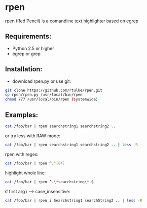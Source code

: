 rpen
====

rpen (Red Pencil) is a comandline text highlighter based on egrep

Requirements:
-------------

* Python 2.5 or higher
* egrep or grep 

Installation:
-------------
* download rpen.py or use git:

```bash
git clone https://github.com/rtulke/rpen.git
cp rpen/rpen.py /usr/local/bin/rpen
chmod 777 /usr/local/bin/rpen (systemwide)
```


Examples:
---------
```bash
cat /foo/bar | rpen searchstring1 searchstring2 .. 
```

or try less with RAW mode:

```bash
cat /foo/bar | rpen searchstring1 searchstring2 .. | less -R 
```

rpen with regex:

```bash
cat /foo/bar | rpen ^.*[04]
```

highlight whole line:

```bash
cat /foo/bar | rpen ^.\*searchstring\*.$
```

if first arg i --> case_insensitive:

```bash
cat /foo/bar | rpen i Searchstring1 searchString2 .. | less -R 
```
